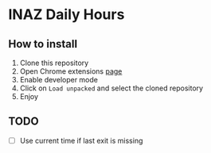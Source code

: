 # INAZ Daily Hours

## How to install

1. Clone this repository
2. Open Chrome extensions [page](chrome://extensions/)
3. Enable developer mode
4. Click on `Load unpacked` and select the cloned repository
5. Enjoy

## TODO

- [ ] Use current time if last exit is missing